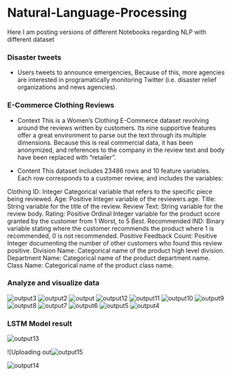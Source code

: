 # Natural-Language-Processing
Here I am posting versions of different Notebooks regarding NLP with different dataset

###  Disaster tweets
- Users tweets to announce emergencies, Because of this, more agencies are interested in programatically monitoring Twitter (i.e. disaster relief organizations and news agencies).


### E-Commerce Clothing Reviews

- Context
This is a Women’s Clothing E-Commerce dataset revolving around the reviews written by customers. Its nine supportive features offer a great environment to parse out the text through its multiple dimensions. Because this is real commercial data, it has been anonymized, and references to the company in the review text and body have been replaced with “retailer”.

- Content
This dataset includes 23486 rows and 10 feature variables. Each row corresponds to a customer review, and includes the variables:

Clothing ID: Integer Categorical variable that refers to the specific piece being reviewed.
Age: Positive Integer variable of the reviewers age.
Title: String variable for the title of the review.
Review Text: String variable for the review body.
Rating: Positive Ordinal Integer variable for the product score granted by the customer from 1 Worst, to 5 Best.
Recommended IND: Binary variable stating where the customer recommends the product where 1 is recommended, 0 is not recommended.
Positive Feedback Count: Positive Integer documenting the number of other customers who found this review positive.
Division Name: Categorical name of the product high level division.
Department Name: Categorical name of the product department name.
Class Name: Categorical name of the product class name.

### Analyze and visualize data
![output3](https://github.com/Muhannad0101/Natural-Language-Processing/assets/102443619/af2792fb-1ba9-4395-b0cf-702e8c384c6a)
![output2](https://github.com/Muhannad0101/Natural-Language-Processing/assets/102443619/2896f7bd-6c88-4a03-9be6-54b3d2ae744e)
![output](https://github.com/Muhannad0101/Natural-Language-Processing/assets/102443619/dda3eb0d-6ef6-4933-a27f-bcd946d62ac3)
![output12](https://github.com/Muhannad0101/Natural-Language-Processing/assets/102443619/7083c02f-6673-4236-8e22-6f57d346bd85)
![output11](https://github.com/Muhannad0101/Natural-Language-Processing/assets/102443619/630dff86-a806-47e7-975c-d3be61465515)
![output10](https://github.com/Muhannad0101/Natural-Language-Processing/assets/102443619/2b1aded3-d0d6-44a5-81bd-781bb5d7f0be)
![output9](https://github.com/Muhannad0101/Natural-Language-Processing/assets/102443619/d7884fbf-31b2-453d-bf31-dc1b103a5302)
![output8](https://github.com/Muhannad0101/Natural-Language-Processing/assets/102443619/d1c85dd7-5259-413a-b424-bfd4578691a8)
![output7](https://github.com/Muhannad0101/Natural-Language-Processing/assets/102443619/d1f7d87e-bd33-45bb-9676-05c9274a77e7)
![output6](https://github.com/Muhannad0101/Natural-Language-Processing/assets/102443619/93ffc70b-3fea-4284-9e2e-21a418a433b1)
![output5](https://github.com/Muhannad0101/Natural-Language-Processing/assets/102443619/bddbfd26-b4e6-4371-8236-ee88b6e9feae)
![output4](https://github.com/Muhannad0101/Natural-Language-Processing/assets/102443619/dcedcd57-a9e4-4b93-9074-0a0f4e0709bb)

### LSTM Model result
![output13](https://github.com/Muhannad0101/Natural-Language-Processing/assets/102443619/c52bb508-a164-486a-8f43-f36f67299823)

![Uploading out![output15](https://github.com/Muhannad0101/Natural-Language-Processing/assets/102443619/68ebc469-4108-449d-a974-1f0a71bf0351)

![output14](https://github.com/Muhannad0101/Natural-Language-Processing/assets/102443619/1b3e61f9-3770-47f7-8f2e-85f4f6338f4e)


